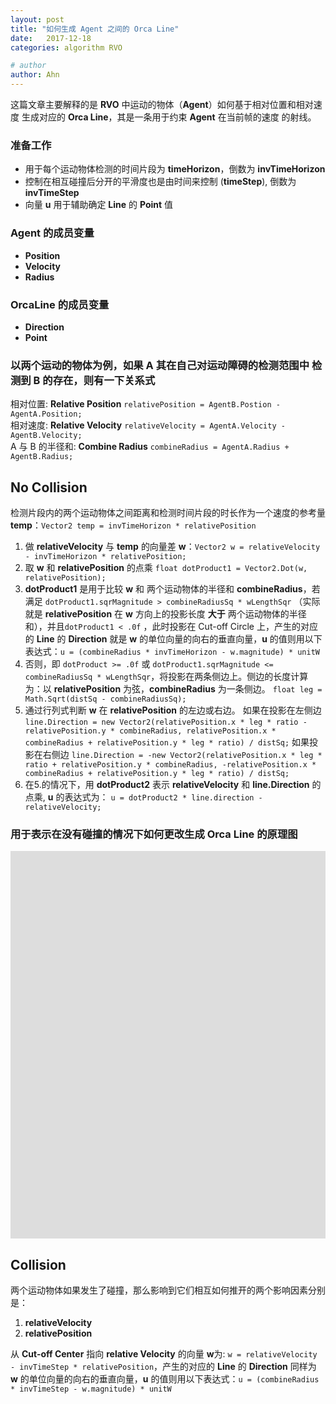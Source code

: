 ```yaml
---
layout: post  
title: "如何生成 Agent 之间的 Orca Line"  
date:   2017-12-18  
categories: algorithm RVO

# author
author: Ahn
---
```


这篇文章主要解释的是 **RVO** 中运动的物体（**Agent**）如何基于相对位置和相对速度 生成对应的 **Orca Line**，其是一条用于约束 **Agent** 在当前帧的速度 的射线。


### 准备工作
 - 用于每个运动物体检测的时间片段为 **timeHorizon**，倒数为 **invTimeHorizon**  
 - 控制在相互碰撞后分开的平滑度也是由时间来控制 (**timeStep**), 倒数为 **invTimeStep**
 - 向量 **u** 用于辅助确定 **Line** 的 **Point** 值

###  Agent 的成员变量
 - **Position** 
 - **Velocity** 
 - **Radius**


### OrcaLine 的成员变量
 - **Direction**
 - **Point**

### 以两个运动的物体为例，如果 A 其在自己对运动障碍的检测范围中 检测到 B 的存在，则有一下关系式
相对位置: **Relative Position** `relativePosition = AgentB.Postion - AgentA.Position;`  
相对速度: **Relative Velocity** `relativeVelocity = AgentA.Velocity - AgentB.Velocity;`  
A 与 B 的半径和: **Combine Radius** `combineRadius = AgentA.Radius + AgentB.Radius;`
<!-- more -->

## No Collision
检测片段内的两个运动物体之间距离和检测时间片段的时长作为一个速度的参考量 **temp**：`Vector2 temp = invTimeHorizon * relativePosition`  
1. 做 **relativeVelocity** 与 **temp** 的向量差 **w**：`Vector2 w = relativeVelocity - invTimeHorizon * relativePosition;`  
2. 取 **w** 和 **relativePosition** 的点乘 `float dotProduct1 = Vector2.Dot(w, relativePosition);`  
3. **dotProduct1** 是用于比较 **w** 和 两个运动物体的半径和 **combineRadius**，若满足 `dotProduct1.sqrMagnitude > combineRadiusSq * wLengthSqr` （实际就是 **relativePosition** 在 **w** 方向上的投影长度 **大于** 两个运动物体的半径和），并且`dotProduct1 < .0f` ，此时投影在 Cut-off Circle 上，产生的对应的 **Line** 的 **Direction** 就是 **w** 的单位向量的向右的垂直向量，**u** 的值则用以下表达式：`u = (combineRadius * invTimeHorizon - w.magnitude) * unitW`  
4. 否则，即 `dotProduct >= .0f` 或 `dotProduct1.sqrMagnitude <= combineRadiusSq * wLengthSqr`，将投影在两条侧边上。侧边的长度计算为：以 **relativePosition** 为弦，**combineRadius** 为一条侧边。 `float leg = Math.Sqrt(distSq - combineRadiusSq);`  
5. 通过行列式判断 **w** 在 **relativePosition** 的左边或右边。 如果在投影在左侧边
`line.Direction = new Vector2(relativePosition.x * leg * ratio - relativePosition.y * combineRadius, relativePosition.x * combineRadius + relativePosition.y * leg * ratio) / distSq;` 如果投影在右侧边 `line.Direction = -new Vector2(relativePosition.x * leg * ratio + relativePosition.y * combineRadius, -relativePosition.x * combineRadius + relativePosition.y * leg * ratio) / distSq;`
6. 在5.的情况下，用 **dotProduct2** 表示 **relativeVelocity** 和 **line.Direction** 的点乘, **u** 的表达式为： `u = dotProduct2 * line.direction - relativeVelocity;`

### 用于表示在没有碰撞的情况下如何更改生成 Orca Line 的原理图
<pre class="highlight"><iframe scrolling="no" title="agents no collision" src="https://www.geogebra.org/material/iframe/id/JMvt64k8/width/1920/height/988/border/888888/smb/false/stb/false/stbh/false/ai/false/asb/false/sri/false/rc/false/ld/false/sdz/false/ctl/false" width="1200px" height="620px" style="border:0px;"> </iframe>
</pre>

## Collision
两个运动物体如果发生了碰撞，那么影响到它们相互如何推开的两个影响因素分别是：  
1. **relativeVelocity**  
2. **relativePosition**  

从 **Cut-off Center** 指向 **relative Velocity** 的向量 **w**为: `w = relativeVelocity - invTimeStep * relativePosition`，产生的对应的 **Line** 的 **Direction** 同样为 **w** 的单位向量的向右的垂直向量，**u** 的值则用以下表达式：`u = (combineRadius * invTimeStep - w.magnitude) * unitW`
 

